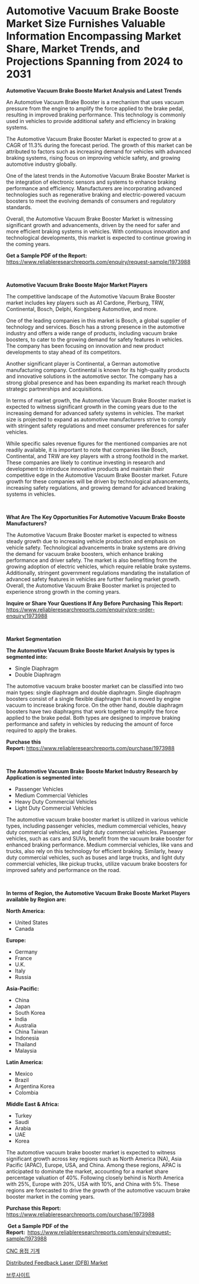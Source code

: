 <p><h1>Automotive Vacuum Brake Booste Market Size Furnishes Valuable Information Encompassing Market Share, Market Trends, and Projections Spanning from 2024 to 2031</h1></p><p><strong>Automotive Vacuum Brake Booste Market Analysis and Latest Trends</strong></p>
<p><p>An Automotive Vacuum Brake Booster is a mechanism that uses vacuum pressure from the engine to amplify the force applied to the brake pedal, resulting in improved braking performance. This technology is commonly used in vehicles to provide additional safety and efficiency in braking systems.</p><p>The Automotive Vacuum Brake Booster Market is expected to grow at a CAGR of 11.3% during the forecast period. The growth of this market can be attributed to factors such as increasing demand for vehicles with advanced braking systems, rising focus on improving vehicle safety, and growing automotive industry globally.</p><p>One of the latest trends in the Automotive Vacuum Brake Booster Market is the integration of electronic sensors and systems to enhance braking performance and efficiency. Manufacturers are incorporating advanced technologies such as regenerative braking and electric-powered vacuum boosters to meet the evolving demands of consumers and regulatory standards.</p><p>Overall, the Automotive Vacuum Brake Booster Market is witnessing significant growth and advancements, driven by the need for safer and more efficient braking systems in vehicles. With continuous innovation and technological developments, this market is expected to continue growing in the coming years.</p></p>
<p><strong>Get a Sample PDF of the Report:&nbsp;</strong> <a href="https://www.reliableresearchreports.com/enquiry/request-sample/1973988">https://www.reliableresearchreports.com/enquiry/request-sample/1973988</a></p>
<p>&nbsp;</p>
<p><strong>Automotive Vacuum Brake Booste Major Market Players</strong></p>
<p><p>The competitive landscape of the Automotive Vacuum Brake Booster market includes key players such as A1 Cardone, Pierburg, TRW, Continental, Bosch, Delphi, Kongsberg Automotive, and more. </p><p>One of the leading companies in this market is Bosch, a global supplier of technology and services. Bosch has a strong presence in the automotive industry and offers a wide range of products, including vacuum brake boosters, to cater to the growing demand for safety features in vehicles. The company has been focusing on innovation and new product developments to stay ahead of its competitors. </p><p>Another significant player is Continental, a German automotive manufacturing company. Continental is known for its high-quality products and innovative solutions in the automotive sector. The company has a strong global presence and has been expanding its market reach through strategic partnerships and acquisitions. </p><p>In terms of market growth, the Automotive Vacuum Brake Booster market is expected to witness significant growth in the coming years due to the increasing demand for advanced safety systems in vehicles. The market size is projected to expand as automotive manufacturers strive to comply with stringent safety regulations and meet consumer preferences for safer vehicles.</p><p>While specific sales revenue figures for the mentioned companies are not readily available, it is important to note that companies like Bosch, Continental, and TRW are key players with a strong foothold in the market. These companies are likely to continue investing in research and development to introduce innovative products and maintain their competitive edge in the Automotive Vacuum Brake Booster market. Future growth for these companies will be driven by technological advancements, increasing safety regulations, and growing demand for advanced braking systems in vehicles.</p></p>
<p>&nbsp;</p>
<p><strong>What Are The Key Opportunities For Automotive Vacuum Brake Booste Manufacturers?</strong></p>
<p><p>The Automotive Vacuum Brake Booster market is expected to witness steady growth due to increasing vehicle production and emphasis on vehicle safety. Technological advancements in brake systems are driving the demand for vacuum brake boosters, which enhance braking performance and driver safety. The market is also benefiting from the growing adoption of electric vehicles, which require reliable brake systems. Additionally, stringent government regulations mandating the installation of advanced safety features in vehicles are further fueling market growth. Overall, the Automotive Vacuum Brake Booster market is projected to experience strong growth in the coming years.</p></p>
<p><strong>Inquire or Share Your Questions If Any Before Purchasing This Report:</strong> <a href="https://www.reliableresearchreports.com/enquiry/pre-order-enquiry/1973988">https://www.reliableresearchreports.com/enquiry/pre-order-enquiry/1973988</a></p>
<p>&nbsp;</p>
<p><strong>Market Segmentation</strong></p>
<p><strong>The Automotive Vacuum Brake Booste Market Analysis by types is segmented into:</strong></p>
<p><ul><li>Single Diaphragm</li><li>Double Diaphragm</li></ul></p>
<p><p>The automotive vacuum brake booster market can be classified into two main types: single diaphragm and double diaphragm. Single diaphragm boosters consist of a single flexible diaphragm that is moved by engine vacuum to increase braking force. On the other hand, double diaphragm boosters have two diaphragms that work together to amplify the force applied to the brake pedal. Both types are designed to improve braking performance and safety in vehicles by reducing the amount of force required to apply the brakes.</p></p>
<p><strong>Purchase this Report:&nbsp;</strong><a href="https://www.reliableresearchreports.com/purchase/1973988">https://www.reliableresearchreports.com/purchase/1973988</a></p>
<p>&nbsp;</p>
<p><strong>The Automotive Vacuum Brake Booste Market Industry Research by Application is segmented into:</strong></p>
<p><ul><li>Passenger Vehicles</li><li>Medium Commercial Vehicles</li><li>Heavy Duty Commercial Vehicles</li><li>Light Duty Commercial Vehicles</li></ul></p>
<p><p>The automotive vacuum brake booster market is utilized in various vehicle types, including passenger vehicles, medium commercial vehicles, heavy duty commercial vehicles, and light duty commercial vehicles. Passenger vehicles, such as cars and SUVs, benefit from the vacuum brake booster for enhanced braking performance. Medium commercial vehicles, like vans and trucks, also rely on this technology for efficient braking. Similarly, heavy duty commercial vehicles, such as buses and large trucks, and light duty commercial vehicles, like pickup trucks, utilize vacuum brake boosters for improved safety and performance on the road.</p></p>
<p>&nbsp;</p>
<p><strong>In terms of Region, the Automotive Vacuum Brake Booste Market Players available by Region are:</strong></p>
<p>
    <p> <strong> North America: </strong>
        <ul>
            <li>United States</li>
            <li>Canada</li>
        </ul>
        </p> 
    <p> <strong> Europe: </strong>
        <ul>
            <li>Germany</li>
            <li>France</li>
            <li>U.K.</li>
            <li>Italy</li>
            <li>Russia</li>
        </ul>
        </p> 
    <p> <strong> Asia-Pacific: </strong>
        <ul>
            <li>China</li>
            <li>Japan</li>
            <li>South Korea</li>
            <li>India</li>
            <li>Australia</li>
            <li>China Taiwan</li>
            <li>Indonesia</li>
            <li>Thailand</li>
            <li>Malaysia</li>
        </ul>
        </p> 
    <p> <strong> Latin America: </strong>
        <ul>
            <li>Mexico</li>
            <li>Brazil</li>
            <li>Argentina Korea</li>
            <li>Colombia</li>
        </ul>
        </p> 
    <p> <strong> Middle East & Africa: </strong>
        <ul>
            <li>Turkey</li>
            <li>Saudi</li>
            <li>Arabia</li>
            <li>UAE</li>
            <li>Korea</li>
        </ul>
    </p>
    </p>
<p><p>The automotive vacuum brake booster market is expected to witness significant growth across key regions such as North America (NA), Asia Pacific (APAC), Europe, USA, and China. Among these regions, APAC is anticipated to dominate the market, accounting for a market share percentage valuation of 40%. Following closely behind is North America with 25%, Europe with 20%, USA with 10%, and China with 5%. These regions are forecasted to drive the growth of the automotive vacuum brake booster market in the coming years.</p></p>
<p><strong>Purchase this Report: </strong><a href="https://www.reliableresearchreports.com/purchase/1973988">https://www.reliableresearchreports.com/purchase/1973988</a></p>
<p>&nbsp;<strong>Get a Sample PDF of the Report:&nbsp;&nbsp;</strong><a href="https://www.reliableresearchreports.com/enquiry/request-sample/1973988">https://www.reliableresearchreports.com/enquiry/request-sample/1973988</a></p>
<p><strong></strong></p>
<p><p><a href="https://medium.com/@brendantygibson56776/cnc-%EC%9A%A9%EC%A0%91-%EA%B8%B0%EA%B3%84-%EC%8B%9C%EC%9E%A5-%EC%8B%9C%EC%9E%A5-%EC%A0%90%EC%9C%A0%EC%9C%A8-%EC%8B%9C%EC%9E%A5-%EB%8F%99%ED%96%A5-%EB%B0%8F-%EB%AF%B8%EB%9E%98-%EC%84%B1%EC%9E%A5-%ED%83%90%EC%83%89-2664f48508af">CNC 용접 기계</a></p><p><a href="https://view.publitas.com/reportprime-1/distributed-feedback-laser-dfb-market-size-market-share-and-global-market-analysis-report-2023-2030/">Distributed Feedback Laser (DFB) Market</a></p><p><a href="https://medium.com/@fredzurtlauf67806/%EB%B8%8C%EB%A3%83%EC%82%AC%EC%9D%B4%ED%8A%B8-%EC%8B%9C%EC%9E%A5-%EC%A1%B0%EC%82%AC-%EB%B3%B4%EA%B3%A0%EC%84%9C-2024%EB%85%84%EB%B6%80%ED%84%B0-2031%EB%85%84%EA%B9%8C%EC%A7%80%EC%9D%98-%EC%97%AD%EC%82%AC%EC%99%80-%EC%98%88%EC%B8%A1-664f3b785ca1">브루사이트</a></p></p>